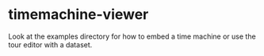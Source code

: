 timemachine-viewer
==================

Look at the examples directory for how to embed a time machine or use the tour editor with a dataset.

